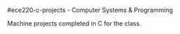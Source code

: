 #ece220-c-projects - Computer Systems & Programming

Machine projects completed in C for the class.
